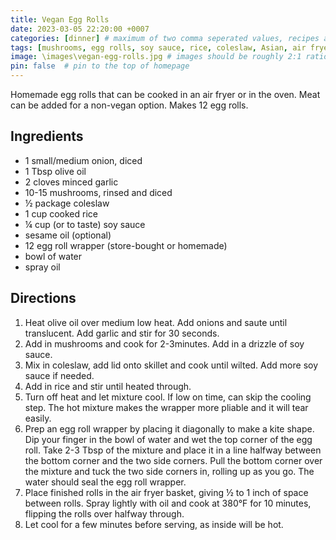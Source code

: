 ```yaml
---
title: Vegan Egg Rolls
date: 2023-03-05 22:20:00 +0007 
categories: [dinner] # maximum of two comma seperated values, recipes are organized in folders based on the category
tags: [mushrooms, egg rolls, soy sauce, rice, coleslaw, Asian, air fryer]     # tags should always be lowercase
image: \images\vegan-egg-rolls.jpg # images should be roughly 2:1 ratio
pin: false  # pin to the top of homepage
---
```


Homemade egg rolls that can be cooked in an air fryer or in the oven. Meat can be added for a non-vegan option.
Makes 12 egg rolls.

## Ingredients

* 1 small/medium onion, diced
* 1 Tbsp olive oil
* 2 cloves minced garlic
* 10-15 mushrooms, rinsed and diced
* &frac12; package coleslaw
* 1 cup cooked rice
* &frac14; cup
 (or to taste) soy sauce
* sesame oil (optional)
* 12 egg roll wrapper (store-bought or homemade)
* bowl of water
* spray oil


## Directions

1. Heat olive oil over medium low heat. Add onions and saute until translucent. Add garlic and stir for 30 seconds.
2. Add in mushrooms and cook for 2-3minutes. Add in a drizzle of soy sauce.
3. Mix in coleslaw, add lid onto skillet and cook until wilted. Add more soy sauce if needed.
4. Add in rice and stir until heated through.
5. Turn off heat and let mixture cool. If low on time, can skip the cooling step. The hot mixture makes the wrapper more pliable and it will tear easily.
6. Prep an egg roll wrapper by placing it diagonally to make a kite shape. Dip your finger in the bowl of water and wet the top corner of the egg roll. Take 2-3 Tbsp of the mixture and place it in a line halfway between the bottom corner and the two side corners. Pull the bottom corner over the mixture and tuck the two side corners in, rolling up as you go. The water should seal the egg roll wrapper.
7. Place finished rolls in the air fryer basket, giving &frac12; to 1 inch of space between rolls. Spray lightly with oil and cook at 380&deg;F for 10 minutes, flipping the rolls over halfway through.
8. Let cool for a few minutes before serving, as inside will be hot.


